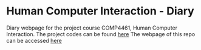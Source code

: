 # Human Computer Interaction - Diary

Diary webpage for the project course COMP4461, Human Computer Interaction.
The project codes can be found [here](https://github.com/KP-Kepra/HCI)
The webpage of this repo can be accessed [here](https://kp-kepra.github.io/HCI-Diary/)
